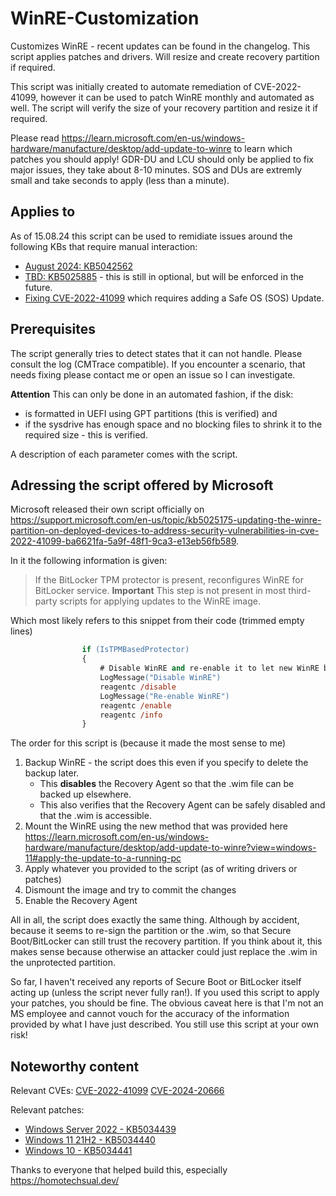 # WinRE-Customization

Customizes WinRE - recent updates can be found in the changelog. This script applies patches and drivers. Will resize and create recovery partition if required.

This script was initially created to automate remediation of CVE-2022-41099, however it can be used to patch WinRE monthly and automated as well. The script will verify the size of your recovery partition and resize it if required.

Please read <https://learn.microsoft.com/en-us/windows-hardware/manufacture/desktop/add-update-to-winre> to learn which patches you should apply! GDR-DU and LCU should only be applied to fix major issues, they take about 8-10 minutes. SOS and DUs are extremly small and take seconds to apply (less than a minute).

## Applies to

As of 15.08.24 this script can be used to remidiate issues around the following KBs that require manual interaction:

- [August 2024: KB5042562](https://support.microsoft.com/en-us/topic/kb5042562-guidance-for-blocking-rollback-of-virtualization-based-security-vbs-related-security-updates-b2e7ebf4-f64d-4884-a390-38d63171b8d3)
- [TBD: KB5025885](https://support.microsoft.com/en-us/topic/kb5025885-how-to-manage-the-windows-boot-manager-revocations-for-secure-boot-changes-associated-with-cve-2023-24932-41a975df-beb2-40c1-99a3-b3ff139f832d#bkmk_update_boot_media) - this is still in optional, but will be enforced in the future.
- [Fixing CVE-2022-41099](https://msrc.microsoft.com/update-guide/vulnerability/CVE-2022-41099) which requires adding a Safe OS (SOS) Update.


## Prerequisites

The script generally tries to detect states that it can not handle. Please consult the log (CMTrace compatible). If you encounter a scenario, that needs fixing please contact me or open an issue so I can investigate.

**Attention**
This can only be done in an automated fashion, if the disk:

- is formatted in UEFI using GPT partitions (this is verified) and
- if the sysdrive has enough space and no blocking files to shrink it to the required size - this is verified.

A description of each parameter comes with the script.

## Adressing the script offered by Microsoft

Microsoft released their own script officially on <https://support.microsoft.com/en-us/topic/kb5025175-updating-the-winre-partition-on-deployed-devices-to-address-security-vulnerabilities-in-cve-2022-41099-ba6621fa-5a9f-48f1-9ca3-e13eb56fb589>.

In it the following information is given:
>If the BitLocker TPM protector is present, reconfigures WinRE for BitLocker service.
>**Important** This step is not present in most third-party scripts for applying updates to the WinRE image.

Which most likely refers to this snippet from their code (trimmed empty lines)

```ps
                if (IsTPMBasedProtector)
                {
                    # Disable WinRE and re-enable it to let new WinRE be trusted by BitLocker
                    LogMessage("Disable WinRE")
                    reagentc /disable
                    LogMessage("Re-enable WinRE")
                    reagentc /enable
                    reagentc /info
                }
```

The order for this script is (because it made the most sense to me)

1. Backup WinRE - the script does this even if you specify to delete the backup later.
    - This **disables** the Recovery Agent so that the .wim file can be backed up elsewhere.
    - This also verifies that the Recovery Agent can be safely disabled and that the .wim is accessible.
2. Mount the WinRE using the new method that was provided here <https://learn.microsoft.com/en-us/windows-hardware/manufacture/desktop/add-update-to-winre?view=windows-11#apply-the-update-to-a-running-pc>
3. Apply whatever you provided to the script (as of writing drivers or patches)
4. Dismount the image and try to commit the changes
5. Enable the Recovery Agent

All in all, the script does exactly the same thing. Although by accident, because it seems to re-sign the partition
or the .wim, so that Secure Boot/BitLocker can still trust the recovery partition. If you think about it, this makes sense because
otherwise an attacker could just replace the .wim in the unprotected partition.

So far, I haven't received any reports of Secure Boot or BitLocker itself acting up (unless the script never fully ran!).
If you used this script to apply your patches, you should be fine. The obvious caveat here is that I'm not an MS
employee and cannot vouch for the accuracy of the information provided by what I have just described. You still use this
script at your own risk!

## Noteworthy content

Relevant CVEs:
[CVE-2022-41099](https://msrc.microsoft.com/update-guide/vulnerability/CVE-2022-41099)
[CVE-2024-20666](https://msrc.microsoft.com/update-guide/en-US/advisory/CVE-2024-20666)

Relevant patches:

- [Windows Server 2022 - KB5034439](https://support.microsoft.com/en-us/topic/kb5034439-windows-recovery-environment-update-for-windows-server-2022-january-9-2024-6f9d26e6-784c-4503-a3c6-0beedda443ca)
- [Windows 11 21H2 - KB5034440](https://support.microsoft.com/en-us/topic/kb5034440-windows-recovery-environment-update-for-windows-11-version-21h2-january-9-2024-1e07724a-3547-40f5-99ff-862cc48fd523)
- [Windows 10 - KB5034441](https://support.microsoft.com/en-us/topic/kb5034441-windows-recovery-environment-update-for-windows-10-version-21h2-and-22h2-january-9-2024-62c04204-aaa5-4fee-a02a-2fdea17075a8)

Thanks to everyone that helped build this, especially <https://homotechsual.dev/>
